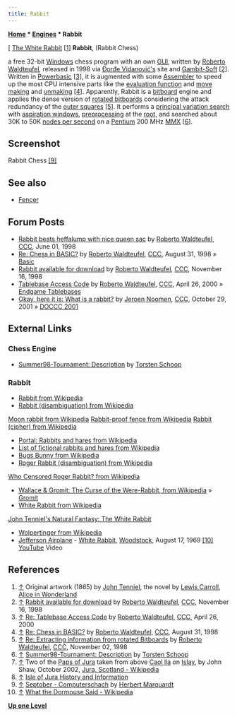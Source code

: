 ```yaml
---
title: Rabbit
---
```

**[Home](Home "Home") \* [Engines](Engines "Engines") \* Rabbit**



[ [The White Rabbit](https://en.wikipedia.org/wiki/White_Rabbit) <a id="cite-note-1" href="#cite-ref-1">[1]</a>
**Rabbit**, (Rabbit Chess)  

a free 32-bit [Windows](Windows "Windows") chess program with an own [GUI](GUI "GUI"), written by [Roberto Waldteufel](Roberto_Waldteufel "Roberto Waldteufel"), released in 1998 via [Đorđe Vidanović's](%C4%90or%C4%91e_Vidanovi%C4%87 "Đorđe Vidanović") site and [Gambit-Soft](index.php?title=Gambit-Soft&action=edit&redlink=1 "Gambit-Soft (page does not exist)") <a id="cite-note-2" href="#cite-ref-2">[2]</a>. Written in [Powerbasic](Basic "Basic") <a id="cite-note-3" href="#cite-ref-3">[3]</a>, it is augmented with some [Assembler](Assembly "Assembly") to speed up the most CPU intensive parts like the [evaluation function](Evaluation_Function "Evaluation Function") and [move making](Make_Move "Make Move") and [unmaking](Unmake_Move "Unmake Move") <a id="cite-note-4" href="#cite-ref-4">[4]</a>. Apparently, Rabbit is a [bitboard](Bitboards "Bitboards") engine and applies the dense version of [rotated bitboards](Rotated_Bitboards "Rotated Bitboards") considering the attack redundancy of the [outer squares](First_Rank_Attacks#TheOuterSquares "First Rank Attacks") <a id="cite-note-5" href="#cite-ref-5">[5]</a>. It performs a [principal variation search](Principal_Variation_Search "Principal Variation Search") with [aspiration windows](Aspiration_Windows "Aspiration Windows"), [preprocessing](Piece-Square_Tables#Preprocessing "Piece-Square Tables") at the [root](Root "Root"), and searched about 30K to 50K [nodes per second](Nodes_per_Second "Nodes per Second") on a [Pentium](X86 "X86") 200 MHz [MMX](MMX "MMX") <a id="cite-note-6" href="#cite-ref-6">[6]</a>. 



## Screenshot


 [](http://www.septober.de/chess/index.htm) 
Rabbit Chess <a id="cite-note-9" href="#cite-ref-9">[9]</a>



## See also


* [Fencer](Fencer "Fencer")


## Forum Posts


* [Rabbit beats heffalump with nice queen sac](https://www.stmintz.com/ccc/index.php?id=19733) by [Roberto Waldteufel](Roberto_Waldteufel "Roberto Waldteufel"), [CCC](CCC "CCC"), June 01, 1998
* [Re: Chess in BASIC?](https://www.stmintz.com/ccc/index.php?id=25740) by [Roberto Waldteufel](Roberto_Waldteufel "Roberto Waldteufel"), [CCC](CCC "CCC"), August 31, 1998 » [Basic](Basic "Basic")
* [Rabbit available for download](https://www.stmintz.com/ccc/index.php?id=33136) by [Roberto Waldteufel](Roberto_Waldteufel "Roberto Waldteufel"), [CCC](CCC "CCC"), November 16, 1998
* [Tablebase Access Code](https://www.stmintz.com/ccc/index.php?id=107902) by [Roberto Waldteufel](Roberto_Waldteufel "Roberto Waldteufel"), [CCC](CCC "CCC"), April 26, 2000 » [Endgame Tablebases](Endgame_Tablebases "Endgame Tablebases")
* [Okay, here it is: What is a rabbit?](https://www.stmintz.com/ccc/index.php?id=194769) by [Jeroen Noomen](Jeroen_Noomen "Jeroen Noomen"), [CCC](CCC "CCC"), October 29, 2001 » [DOCCC 2001](DOCCC_2001 "DOCCC 2001")


## External Links


### Chess Engine


* [Summer98-Tournament: Description](http://chess.fsv.de/Summer98/descript.htm#Roberto%20Waldteufel) by [Torsten Schoop](index.php?title=Torsten_Schoop&action=edit&redlink=1 "Torsten Schoop (page does not exist)")


### Rabbit


* [Rabbit from Wikipedia](https://en.wikipedia.org/wiki/Rabbit)
* [Rabbit (disambiguation) from Wikipedia](https://en.wikipedia.org/wiki/Rabbit_%28disambiguation%29)


 [Moon rabbit from Wikipedia](https://en.wikipedia.org/wiki/Moon_rabbit)
 [Rabbit-proof fence from Wikipedia](https://en.wikipedia.org/wiki/Rabbit-proof_fence)
 [Rabbit (cipher) from Wikipedia](https://en.wikipedia.org/wiki/Rabbit_%28cipher%29)
* [Portal: Rabbits and hares from Wikipedia](https://en.wikipedia.org/wiki/Portal:Rabbits_and_hares)
* [List of fictional rabbits and hares from Wikipedia](https://en.wikipedia.org/wiki/List_of_fictional_rabbits_and_hares)
* [Bugs Bunny from Wikipedia](https://en.wikipedia.org/wiki/Bugs_Bunny)
* [Roger Rabbit (disambiguation) from Wikipedia](https://en.wikipedia.org/wiki/Roger_Rabbit_%28disambiguation%29)


 [Who Censored Roger Rabbit? from Wikipedia](https://en.wikipedia.org/wiki/Who_Censored_Roger_Rabbit%3F)
* [Wallace & Gromit: The Curse of the Were-Rabbit, from Wikipedia](https://en.wikipedia.org/wiki/Wallace_%26_Gromit:_The_Curse_of_the_Were-Rabbit) » [Gromit](Gromit "Gromit")
* [White Rabbit from Wikipedia](https://en.wikipedia.org/wiki/White_Rabbit)


 [John Tenniel's Natural Fantasy: The White Rabbit](http://www.victorianweb.org/art/illustration/tenniel/carter.html)
* [Wolpertinger from Wikipedia](https://en.wikipedia.org/wiki/Wolpertinger)
* [Jefferson Airplane](https://en.wikipedia.org/wiki/Jefferson_Airplane) - [White Rabbit](https://en.wikipedia.org/wiki/White_Rabbit_%28song%29), [Woodstock](https://en.wikipedia.org/wiki/Woodstock), August 17, 1969 <a id="cite-note-10" href="#cite-ref-10">[10]</a> [YouTube](https://en.wikipedia.org/wiki/YouTube) Video


 
## References


1. <a id="cite-ref-1" href="#cite-note-1">↑</a> Original artwork (1865) by [John Tenniel](Category:John_Tenniel "Category:John Tenniel"), the novel by [Lewis Carroll](Category:Lewis_Carroll "Category:Lewis Carroll"), [Alice in Wonderland](https://en.wikipedia.org/wiki/Alice%27s_Adventures_in_Wonderland)
2. <a id="cite-ref-2" href="#cite-note-2">↑</a> [Rabbit available for download](https://www.stmintz.com/ccc/index.php?id=33136) by [Roberto Waldteufel](Roberto_Waldteufel "Roberto Waldteufel"), [CCC](CCC "CCC"), November 16, 1998
3. <a id="cite-ref-3" href="#cite-note-3">↑</a> [Re: Tablebase Access Code](https://www.stmintz.com/ccc/index.php?id=108009) by [Roberto Waldteufel](Roberto_Waldteufel "Roberto Waldteufel"), [CCC](CCC "CCC"), April 26, 2000
4. <a id="cite-ref-4" href="#cite-note-4">↑</a> [Re: Chess in BASIC?](https://www.stmintz.com/ccc/index.php?id=25740) by [Roberto Waldteufel](Roberto_Waldteufel "Roberto Waldteufel"), [CCC](CCC "CCC"), August 31, 1998
5. <a id="cite-ref-5" href="#cite-note-5">↑</a> [Re: Extracting information from rotated Bitboards](https://www.stmintz.com/ccc/index.php?id=31456) by [Roberto Waldteufel](Roberto_Waldteufel "Roberto Waldteufel"), [CCC](CCC "CCC"), November 02, 1998
6. <a id="cite-ref-6" href="#cite-note-6">↑</a> [Summer98-Tournament: Description](http://chess.fsv.de/Summer98/descript.htm#Roberto%20Waldteufel) by [Torsten Schoop](index.php?title=Torsten_Schoop&action=edit&redlink=1 "Torsten Schoop (page does not exist)")
7. <a id="cite-ref-7" href="#cite-note-7">↑</a> Two of the [Paps of Jura](https://en.wikipedia.org/wiki/Paps_of_Jura) taken from above [Caol lla](https://en.wikipedia.org/wiki/Caol_Ila_distillery) on [Islay](https://en.wikipedia.org/wiki/Islay), by John Shaw, October 2002, [Jura, Scotland - Wikipedia](https://en.wikipedia.org/wiki/Jura,_Scotland)
8. <a id="cite-ref-8" href="#cite-note-8">↑</a> [Isle of Jura History and Information](http://www.scottishaccommodationindex.com/jurapics.htm)
9. <a id="cite-ref-9" href="#cite-note-9">↑</a> [Septober - Computerschach](http://www.septober.de/chess/index.htm) by [Herbert Marquardt](index.php?title=Herbert_Marquardt&action=edit&redlink=1 "Herbert Marquardt (page does not exist)")
10. <a id="cite-ref-10" href="#cite-note-10">↑</a> [What the Dormouse Said - Wikipedia](https://en.wikipedia.org/wiki/What_the_Dormouse_Said)

**[Up one Level](Engines "Engines")**







 
